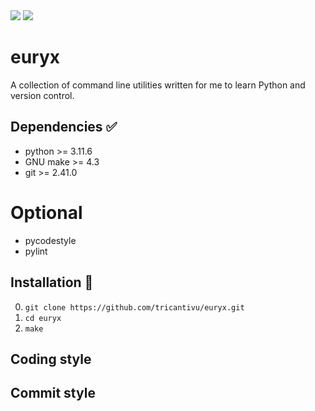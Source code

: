 <img src="https://img.shields.io/badge/Python-3-green">
<img src="https://img.shields.io/badge/GPL-2.0-blue">

# euryx

A collection of command line utilities written for me to learn Python and
version control.

## Dependencies ✅

- python >= 3.11.6
- GNU make >= 4.3
- git >= 2.41.0

# Optional

- pycodestyle
- pylint

## Installation 💽

0. `git clone https://github.com/tricantivu/euryx.git`
1. `cd euryx`
2. `make`

## Coding style

## Commit style

